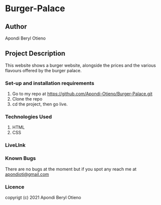# Burger-Palace


## Author

Apondi Beryl Otieno

## Project Description
This website shows a burger website, alongside the prices and the various flavours offered by the burger palace. 

### Set-up and installation requirements

 1. Go to my repo at https://github.com/Apondi-Otieno/Burger-Palace.git
 2. Clone the repo
 3. cd the project, then go live.

### Technologies Used
 
 1. HTML
 2. CSS

### LiveLInk

### Known Bugs
There are no bugs at the moment but if you spot any reach me at apondioti@gmail.com

### Licence



copyrigt (c) 2021 Apondi Beryl Otieno

